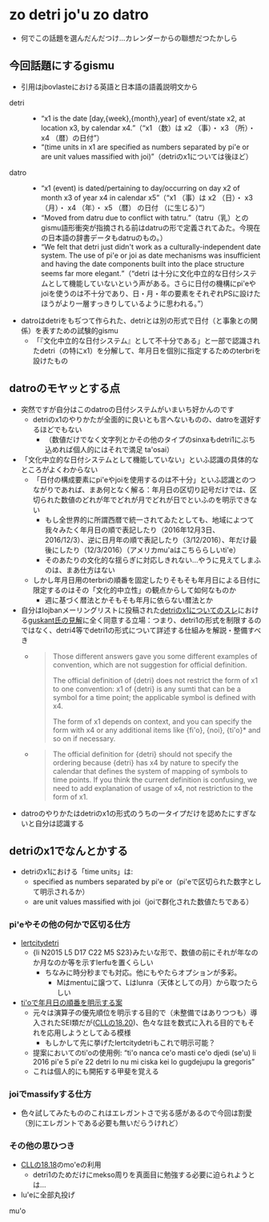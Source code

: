 <!--
(zo detke'u mu'a .a zo datro mu'a)
(gu ga zo datro gi le bi'u lertcitydetri gi zo detke'u .a'ibu'onai)
-->

# zo detri jo'u zo datro

* 何でこの話題を選んだんだつけ…カレンダーからの聯想だつたかしら

## 今回話題にするgismu
* 引用はjbovlasteにおける英語と日本語の語義説明文から
<dl>
<dt>detri</dt>
<dd>
<ul>
<li><q cite="http://jbovlaste.lojban.org/dict/detri?bg=1;langidarg=2">x1 is the date [day,{week},{month},year] of event/state x2, at location x3, by calendar x4.</q>（<q cite="http://jbovlaste.lojban.org/dict/detri?bg=1;langidarg=10">x1 （数）は x2 （事）・ x3 （所）・ x4 （暦）の日付</q>）</li>
<li><q cite="http://jbovlaste.lojban.org/dict/detri?bg=1;langidarg=2">(time units in x1 are specified as numbers separated by pi'e or are unit values massified with joi)</q>（detriのx1については後ほど）</li>
</ul>
</dd>
<dt>datro</dt>
<dd>
<ul>
<li><q cite="http://jbovlaste.lojban.org/dict/datro?bg=1;langidarg=2">x1 (event) is dated/pertaining to day/occurring on day x2 of month x3 of year x4 in calendar x5</q>（<q cite="http://jbovlaste.lojban.org/dict/datru?langidarg=10">x1 （事）は x2 （日）・ x3 （月）・ x4 （年）・ x5 （暦） の日付 （に生じる）</q>）</li>
<li><q cite="http://jbovlaste.lojban.org/dict/datro?bg=1;langidarg=2">Moved from datru due to conflict with tatru.</q>（tatru（乳）とのgismu語形衝突が指摘される前はdatruの形で定義されてゐた。今現在の日本語の辞書データもdatruのもの。）</li>
<li><q cite="http://jbovlaste.lojban.org/dict/datro?bg=1;langidarg=2">We felt that detri just didn't work as a culturally-independent date system. The use of pi'e or joi as date mechanisms was insufficient and having the date components built into the place structure seems far more elegant.</q>（<q cite="http://jbovlaste.lojban.org/dict/datru?langidarg=10">detri は十分に文化中立的な日付システムとして機能していないという声がある。さらに日付の機構にpi'eやjoiを使うのは不十分であり、日・月・年の要素をそれぞれPSに設けたほうがより一層すっきりしているように思われる。</q>）</li>
</ul>
</dd>
</dl>

* datroはdetriをもぢつて作られた、detriとは別の形式で日付（と事象との関係）を表すための試験的gismu
  * 「『文化中立的な日付システム』として不十分である」と一部で認識されたdetri（の特にx1）を分解して、年月日を個別に指定するためのterbriを設けたもの

## datroのモヤッとする点
* 突然ですが自分はこのdatroの日付システムがいまいち好かんのです
  * detriのx1のやりかたが全面的に良いとも言へないものの、datroを選好するほどでもない
    * （数値だけでなく文字列とかその他のタイプのsinxaもdetri1にぶち込めれば個人的にはそれで満足 ta'osai）
* 「文化中立的な日付システムとして機能していない」といふ認識の具体的なところがよくわからない
  * 「日付の構成要素にpi'eやjoiを使用するのは不十分」といふ認識とのつながりであれば、まあ何となく解る：年月日の区切り記号だけでは、区切られた数値のどれが年でどれが月でどれが日でといふのを明示できない
    * もし全世界的に所謂西暦で統一されてゐたとしても、地域によつて我々みたく年月日の順で表記したり（2016年12月3日、2016/12/3）、逆に日月年の順で表記したり（3/12/2016）、年だけ最後にしたり（12/3/2016）（アメリカmu'aはこちららしいti'e）
    * そのあたりの文化的な揺らぎに対応しきれない…やうに見えてしまふのは、まあ仕方はない
  * しかし年月日用のterbriの順番を固定したりそもそも年月日による日付に限定するのはその「文化的中立性」の観点からして如何なものか
    * 週に基づく暦法とかそもそも年月に依らない暦法とか
* 自分はlojbanメーリングリストに投稿された[detriのx1についてのスレ][detri1]における[guskant氏の見解][gussan]に全く同意する立場：つまり、detri1の形式を制限するのではなく、detri4等でdetri1の形式について詳述する仕組みを解説・整備すべき
  * <blockquote><p>Those different answers gave you some different examples of convention, which are not suggestion for official definition.</p><p>The official definition of {detri} does not restrict the form of x1 to one convention: x1 of {detri} is any sumti that can be a symbol for a time point; the applicable symbol is defined with x4.</p><p>The form of x1 depends on context, and you can specify the form with x4 or any additional items like {fi'o}, {noi}, {ti'o}* and so on if necessary.</p></blockquote>
  * <blockquote>The official definition for {detri} should not specify the ordering because {detri} has x4 by nature to specify the calendar that defines the system of mapping of symbols to time points. If you think the current definition is confusing, we need to add explanation of usage of x4, not restriction to the form of x1.</blockquote>
* datroのやりかたはdetriのx1の形式のうちの一タイプだけを認めたにすぎないと自分は認識する

## detriのx1でなんとかする

* detriのx1における「time units」は:
  * specified as numbers separated by pi'e or（pi'eで区切られた数字として明示されるか）
  * are unit values massified with joi（joiで群化された数値たちである）

### pi'eやその他の何かで区切る仕方
* [lertcitydetri][ltd]
  * {li N2015 L5 D17 C22 M5 S23}みたいな形で、数値の前にそれが年なのか月なのか等を示すlerfuを置くらしい
    * ちなみに時分秒までも対応。他にもやたらオプションが多彩。
      * Mはmentuに譲つて、Lはlunra（天体としての月）から取つたらしい
* [ti'oで年月日の順番を明示する案][tiho]
  * 元々は演算子の優先順位を明示する目的で（未整備ではありつつも）導入されたSEI類だが([CLLの18.20][cll18_20])、色々な註を数式に入れる目的でもそれを応用しようとしてゐる模様
    * もしかして先に挙げたlertcitydetriもこれで明示可能？
  * 提案においてのti'oの使用例: <q>ti'o nanca ce'o masti ce'o djedi (se'u) li 2016 pi'e 5 pi'e 22 detri lo nu mi ciska kei lo gugdejupu la gregoris</q>
  * これは個人的にも開拓する甲斐を覚える

### joiでmassifyする仕方
* 色々試してみたもののこれはエレガントさで劣る感があるので今回は割愛（別にエレガントである必要も無いだらうけれど）

### その他の思ひつき
* [CLLの18.18][cll18_18]のmo'eの利用
  * detri1のためだけにmekso周りを真面目に勉強する必要に迫られようとは…
* lu'eに全部丸投げ

mu'o

[detri1]: https://groups.google.com/d/topic/lojban/1_LjXN5mq8Q/discussion
[gussan]: https://groups.google.com/d/msg/lojban/1_LjXN5mq8Q/xqlPKUg4AgAJ
[ltd]: https://mw.lojban.org/papri/Proposal:_loi_lerfu_tcita_detri;_the_final_word_on_the_problem_of_dates_and_times%3F
[tiho]: https://groups.google.com/d/msg/lojban/1_LjXN5mq8Q/QxLIqjlmEgAJ
[cll18_20]: https://lojban.github.io/cll/18/20/
[cll18_18]: https://lojban.github.io/cll/18/18/
